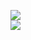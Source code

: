 [![](https://img.shields.io/badge/Made%20With-Github%20Spray-lightgrey.svg?style=for-the-badge&logo=github)](https://github.com/Annihil/github-spray#30272)  
[![](https://i.imgur.com/2DrTn0Z.gif)](https://github.com/Annihil/github-spray)